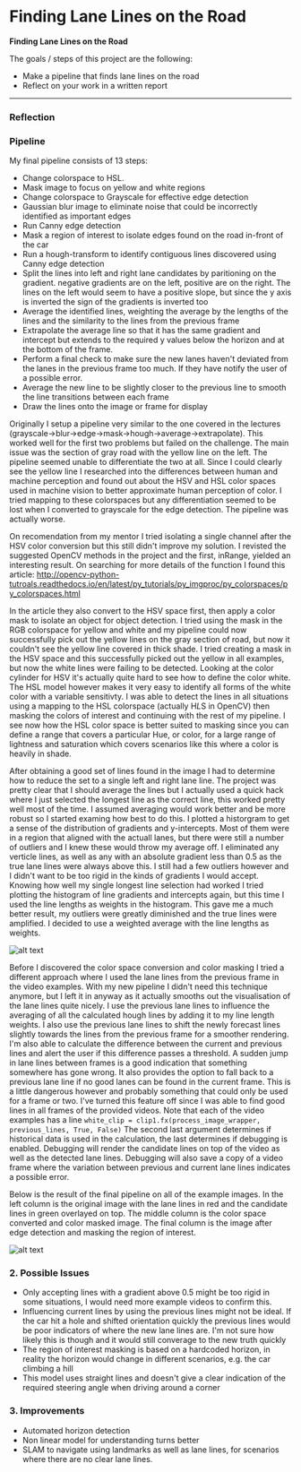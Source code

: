 # **Finding Lane Lines on the Road** 

**Finding Lane Lines on the Road**

The goals / steps of this project are the following:
* Make a pipeline that finds lane lines on the road
* Reflect on your work in a written report

[//]: # (Image References)

[image1]: ./test_image_output/final_pipeline.jpg "Final Pipeline Results"
[image2]: ./test_image_output/line_histograms.jpg "Line distributions"

---

### Reflection

### Pipeline

My final pipeline consists of 13 steps:

* Change colorspace to HSL.
* Mask image to focus on yellow and white regions
* Change colorspace to Grayscale for effective edge detection
* Gaussian blur image to eliminate noise that could be incorrectly identified as important edges
* Run Canny edge detection
* Mask a region of interest to isolate edges found on the road in-front of the car
* Run a hough-transform to identify contiguous lines discovered using Canny edge detection
* Split the lines into left and right lane candidates by paritioning on the gradient. negative gradients are on the left, positive are on the right. The lines on the left would seem to have a positive slope, but since the y axis is inverted the sign of the gradients is inverted too
* Average the identified lines, weighting the average by the lengths of the lines and the similarity to the lines from the previous frame
* Extrapolate the average line so that it has the same gradient and intercept but extends to the required y values below the horizon and at the bottom of the frame.
* Perform a final check to make sure the new lanes haven't deviated from the lanes in the previous frame too much. If they have notify the user of a possible error. 
* Average the new line to be slightly closer to the previous line to smooth the line transitions between each frame
* Draw the lines onto the image or frame for display

Originally I setup a pipeline very similar to the one covered in the lectures (grayscale->blur->edge->mask->hough->average->extrapolate). This worked well for the first two problems but failed on the challenge. The main issue was the section of gray road with the yellow line on the left. The pipeline seemed unable to differentiate the two at all. Since I could clearly see the yellow line I researched into the differences between human and machine perception and found out about the HSV and HSL color spaces used in machine vision to better approximate human perception of color. I tried mapping to these colorspaces but any differentiation seemed to be lost when I converted to grayscale for the edge detection. The pipeline was actually worse.

On recomendation from my mentor I tried isolating a single channel after the HSV color conversion but this still didn't improve my solution. I revisted the suggested OpenCV methods in the project and the first, inRange, yielded an interesting result. On searching for more details of the function I found this article: http://opencv-python-tutroals.readthedocs.io/en/latest/py_tutorials/py_imgproc/py_colorspaces/py_colorspaces.html

In the article they also convert to the HSV space first, then apply a color mask to isolate an object for object detection. I tried using the mask in the RGB colorspace for yellow and white and my pipeline could now successfully pick out the yellow lines on the gray section of road, but now it couldn't see the yellow line covered in thick shade. I tried creating a mask in the HSV space and this successfully picked out the yellow in all examples, but now the white lines were failing to be detected. Looking at the color cylinder for HSV it's actually quite hard to see how to define the color white. The HSL model however makes it very easy to identify all forms of the white color with a variable sensitivty. I was able to detect the lines in all situations using a mapping to the HSL colorspace (actually H*L*S in OpenCV) then masking the colors of interest and continuing with the rest of my pipeline. I see now how the HSL color space is better suited to masking since you can define a range that covers a particular Hue, or color, for a large range of lightness and saturation which covers scenarios like this where a color is heavily in shade.

After obtaining a good set of lines found in the image I had to determine how to reduce the set to a single left and right lane line. The project was pretty clear that I should average the lines but I actually used a quick hack where I just selected the longest line as the correct line, this worked pretty well most of the time. I assumed averaging would work better and be more robust so I started examing how best to do this. I plotted a historgram to get a sense of the distribution of gradients and y-intercepts. Most of them were in a region that aligned with the actuall lanes, but there were still a number of outliers and I knew these would throw my average off. I eliminated any verticle lines, as well as any with an absolute gradient less than 0.5 as the true lane lines were always above this. I still had a few outliers however and I didn't want to be too rigid in the kinds of gradients I would accept. Knowing how well my single longest line selection had worked I tried plotting the histogram of line gradients and intercepts again, but this time I used the line lengths as weights in the histogram. This gave me a much better result, my outliers were greatly diminished and the true lines were amplified. I decided to use a weighted average with the line lengths as weights.

![alt text][image2]

Before I discovered the color space conversion and color masking I tried a different approach where I used the lane lines from the previous frame in the video examples. With my new pipeline I didn't need this technique anymore, but I left it in anyway as it actually smooths out the visualisation of the lane lines quite nicely. I use the previous lane lines to influence the averaging of all the calculated hough lines by adding it to my line length weights. I also use the previous lane lines to shift the newly forecast lines slightly towards the lines from the previous frame for a smoother rendering. I'm also able to calculate the difference between the current and previous lines and alert the user if this difference passes a threshold. A sudden jump in lane lines between frames is a good indication that something somewhere has gone wrong. It also provides the option to fall back to a previous lane line if no good lanes can be found in the current frame. This is a little dangerous however and probably something that could only be used for a frame or two. I've turned this feature off since I was able to find good lines in all frames of the provided videos. Note that each of the video examples has a line ```white_clip = clip1.fx(process_image_wrapper, previous_lines, True, False)``` The second last argument determines if historical data is used in the calculation, the last determines if debugging is enabled. Debugging will render the candidate lines on top of the video as well as the detected lane lines. Debugging will also save a copy of a video frame where the variation between previous and current lane lines indicates a possible error.

Below is the result of the final pipeline on all of the example images. In the left column is the original image with the lane lines in red and the candidate lines in green overlayed on top. The middle column is the color space converted and color masked image. The final column is the image after edge detection and masking the region of interest.

![alt text][image1]


### 2. Possible Issues


* Only accepting lines with a gradient above 0.5 might be too rigid in some situations, I would need more example videos to confirm this.
* Influencing current lines by using the previous lines might not be ideal. If the car hit a hole and shifted orientation quickly the previous lines would be poor indicators of where the new lane lines are. I'm not sure how likely this is though and it would still converage to the new truth quickly
* The region of interest masking is based on a hardcoded horizon, in reality the horizon would change in different scenarios, e.g. the car climbing a hill
* This model uses straight lines and doesn't give a clear indication of the required steering angle when driving around a corner


### 3. Improvements

* Automated horizon detection
* Non linear model for understanding turns better
* SLAM to navigate using landmarks as well as lane lines, for scenarios where there are no clear lane lines.
